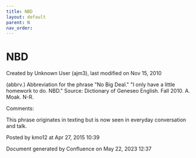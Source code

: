 ```yaml
---
title: NBD
layout: default
parent: N
nav_order:
---
```


# NBD

Created by  Unknown User (ajm3), last modified on Nov 15, 2010

(abbrv.) Abbreviation for the phrase &quot;No Big Deal.&quot; &quot;I only have a little homework to do. NBD.&quot; Source: Dictionary of Geneseo English. Fall 2010. A. Moak. N-R.

Comments:

This phrase originates in texting but is now seen in everyday conversation and talk.

Posted by kmo12 at Apr 27, 2015 10:39

Document generated by Confluence on May 22, 2023 12:37


